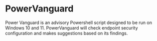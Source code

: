 # PowerVanguard

Power Vanguard is an advisory Powershell script designed to be run on Windows 10 and 11. PowerVanguard will check endpoint security configuration and makes suggestions based on its findings. 
